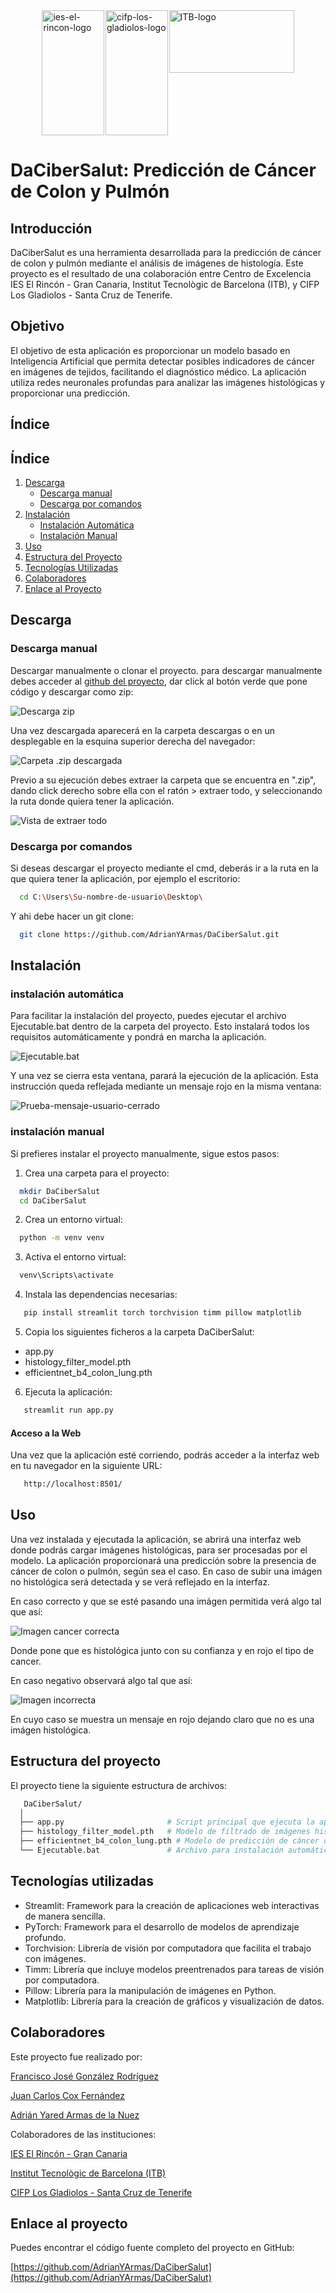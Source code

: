<div style="display: flex; justify-content: space-between; width: 100%; padding: 0 10%; box-sizing: border-box;">
  <img src="https://github.com/user-attachments/assets/4cf9d9eb-6616-48f8-9f18-a05ee70b925d" alt="ies-el-rincon-logo" width="100" height="200"/>
  <img src="https://github.com/user-attachments/assets/1395b954-426e-4b01-b26a-e58d524c8937" alt="cifp-los-gladiolos-logo" width="100" height="200"/>
  <img src="https://github.com/user-attachments/assets/66a39526-b3eb-4ace-96fe-eb1908ff5c78" alt="ITB-logo" width="200" height="100"/>
</div>


# DaCiberSalut: Predicción de Cáncer de Colon y Pulmón
## Introducción 
DaCiberSalut es una herramienta desarrollada para la predicción de cáncer de colon y pulmón mediante el análisis de imágenes de histología. Este proyecto es el resultado de una colaboración entre Centro de Excelencia IES El Rincón - Gran Canaria, Institut Tecnològic de Barcelona (ITB), y CIFP Los Gladiolos - Santa Cruz de Tenerife.

## Objetivo
El objetivo de esta aplicación es proporcionar un modelo basado en Inteligencia Artificial que permita detectar posibles indicadores de cáncer en imágenes de tejidos, facilitando el diagnóstico médico. La aplicación utiliza redes neuronales profundas para analizar las imágenes histológicas y proporcionar una predicción.

## Índice
## Índice
1. [Descarga](#Descarga)
   * [Descarga manual](#Descarga-manual)
   * [Descarga por comandos](#Descarga-por-comandos)
2. [Instalación](#Instalación)
   * [Instalación Automática](#Instalación-automática)
   * [Instalación Manual](#Instalación-manual)
3. [Uso](#Uso)
4. [Estructura del Proyecto](#Estructura-del-proyecto)
5. [Tecnologías Utilizadas](#Tecnologías-utilizadas)
6. [Colaboradores](#Colaboradores)
7. [Enlace al Proyecto](#Enlace-al-proyecto)

## Descarga
### Descarga manual
Descargar manualmente o clonar el proyecto.
para descargar manualmente debes acceder al [github del proyecto](https://github.com/AdrianYArmas/DaCiberSalut), dar click al botón verde que pone código y descargar como zip:

![Descarga zip](https://github.com/user-attachments/assets/756304f6-fba2-44e4-95b4-6a02826303b0)

Una vez descargada aparecerá en la carpeta descargas o en un desplegable en la esquina superior derecha del navegador:

![Carpeta .zip descargada](https://github.com/user-attachments/assets/bcf795a5-6e36-4950-9f79-979cb45ddd05)

Previo a su ejecución debes extraer la carpeta que se encuentra en ".zip", dando click derecho sobre ella con el ratón > extraer todo, y seleccionando la ruta donde quiera tener la aplicación.

![Vista de extraer todo](https://github.com/user-attachments/assets/bf04ae82-31bb-482e-b491-4ea249d51331)

### Descarga por comandos
Si deseas descargar el proyecto mediante el cmd, deberás ir a la ruta en la que quiera tener la aplicación, por ejemplo el escritorio:
```bash
  cd C:\Users\Su-nombre-de-usuario\Desktop\
```

Y ahi debe hacer un git clone:
```bash
  git clone https://github.com/AdrianYArmas/DaCiberSalut.git
```

## Instalación
### instalación automática 
Para facilitar la instalación del proyecto, puedes ejecutar el archivo Ejecutable.bat dentro de la carpeta del proyecto. Esto instalará todos los requisitos automáticamente y pondrá en marcha la aplicación.

![Ejecutable.bat](https://github.com/user-attachments/assets/5ff96d37-bdb4-4552-9222-2132adbe142c)

Y una vez se cierra esta ventana, parará la ejecución de la aplicación. Esta instrucción queda reflejada mediante un mensaje rojo en la misma ventana:

![Prueba-mensaje-usuario-cerrado](https://github.com/user-attachments/assets/941a9576-1b61-41f6-9098-f9dd5b680164)

### instalación manual 
Si prefieres instalar el proyecto manualmente, sigue estos pasos:
1. Crea una carpeta para el proyecto:
```bash
  mkdir DaCiberSalut
  cd DaCiberSalut
```

2. Crea un entorno virtual:
```bash
  python -m venv venv
```

3. Activa el entorno virtual:
```bash
  venv\Scripts\activate
```

4. Instala las dependencias necesarias:
```bash
   pip install streamlit torch torchvision timm pillow matplotlib
```
5. Copia los siguientes ficheros a la carpeta DaCiberSalut:
  * app.py
  * histology_filter_model.pth
  * efficientnet_b4_colon_lung.pth
    
6. Ejecuta la aplicación:
```bash
   streamlit run app.py
```

#### Acceso a la Web
Una vez que la aplicación esté corriendo, podrás acceder a la interfaz web en tu navegador en la siguiente URL:
```bash
   http://localhost:8501/
```

## Uso 
Una vez instalada y ejecutada la aplicación, se abrirá una interfaz web donde podrás cargar imágenes histológicas, para ser procesadas por el modelo. La aplicación proporcionará una predicción sobre la presencia de cáncer de colon o pulmón, según sea el caso. En caso de subir una imágen no histológica será detectada y se verá reflejado en la interfaz.

En caso correcto y que se esté pasando una imágen permitida verá algo tal que así:

![Imagen cancer correcta](https://github.com/user-attachments/assets/fe311fb7-a9a9-4601-9784-92201fe37fcb)

Donde pone que es histológica junto con su confianza y en rojo el tipo de cancer.


En caso negativo observará algo tal que así:

![Imagen incorrecta](https://github.com/user-attachments/assets/38d814f1-8c91-411a-b08a-e545d4710f2e)

En cuyo caso se muestra un mensaje en rojo dejando claro que no es una imágen histológica.


## Estructura del proyecto 
El proyecto tiene la siguiente estructura de archivos:
  ```bash
     DaCiberSalut/
    │
    ├── app.py                       # Script principal que ejecuta la aplicación Streamlit
    ├── histology_filter_model.pth   # Modelo de filtrado de imágenes histológicas
    ├── efficientnet_b4_colon_lung.pth # Modelo de predicción de cáncer de colon y pulmón
    └── Ejecutable.bat               # Archivo para instalación automática en Windows
  ```

## Tecnologías utilizadas
* Streamlit: Framework para la creación de aplicaciones web interactivas de manera sencilla.
* PyTorch: Framework para el desarrollo de modelos de aprendizaje profundo.
* Torchvision: Librería de visión por computadora que facilita el trabajo con imágenes.
* Timm: Librería que incluye modelos preentrenados para tareas de visión por computadora.
* Pillow: Librería para la manipulación de imágenes en Python.
* Matplotlib: Librería para la creación de gráficos y visualización de datos.

## Colaboradores
Este proyecto fue realizado por:

[Francisco José González Rodríguez]()

[Juan Carlos Cox Fernández](https://github.com/JuanCarlosCox)

[Adrián Yared Armas de la Nuez](https://github.com/AdrianYArmas)

Colaboradores de las instituciones:

[IES El Rincón - Gran Canaria](https://www3.gobiernodecanarias.org/medusa/edublog/ieselrincon/)

[Institut Tecnològic de Barcelona (ITB)](https://itb.cat/)

[CIFP Los Gladiolos - Santa Cruz de Tenerife](https://www.losgladiolos.es/)

## Enlace al proyecto 

Puedes encontrar el código fuente completo del proyecto en GitHub:

[https://github.com/AdrianYArmas/DaCiberSalut](https://github.com/AdrianYArmas/DaCiberSalut)
